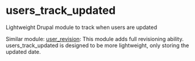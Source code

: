 # users_track_updated
Lightweight Drupal module to track when users are updated

Similar module:
<a href="https://www.drupal.org/project/user_revision">user_revision</a>: This module adds full revisioning ability. users_track_updated is designed to be more lightweight, only storing the updated date.
